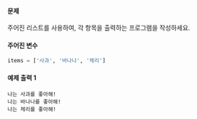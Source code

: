 #### 문제

주어진 리스트를 사용하여, 각 항목을 출력하는 프로그램을 작성하세요.

#### 주어진 변수

```python
items = ['사과', '바나나', '체리']
```

#### 예제 출력 1

```
나는 사과를 좋아해!
나는 바나나를 좋아해!
나는 체리를 좋아해!
```

